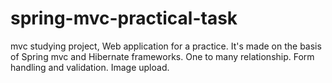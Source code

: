 # spring-mvc-practical-task
mvc studying project,
Web application for a practice.
It's made on the basis of Spring mvc and Hibernate frameworks.
One to many relationship.
Form handling and validation.
Image upload.

